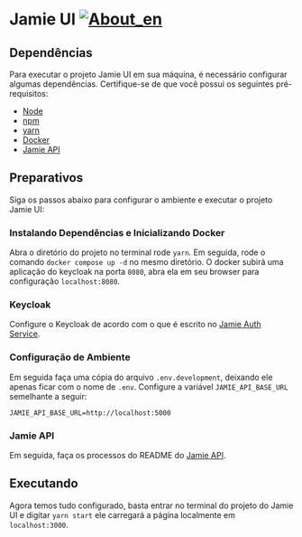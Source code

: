 # Jamie UI [![About_en](https://github.com/yammadev/flag-icons/blob/master/png/US.png?raw=true)](https://github.com/bancodobrasil/jamie-ui/blob/develop/README.md)

## Dependências

Para executar o projeto Jamie UI em sua máquina, é necessário configurar algumas dependências. Certifique-se de que você possui os seguintes pré-requisitos:

- [Node](https://nodejs.org/en)
- [npm](https://www.npmjs.com/)
- [yarn](https://yarnpkg.com/)
- [Docker](https://www.docker.com/)
- [Jamie API](https://github.com/bancodobrasil/jamie-api/)

## Preparativos

Siga os passos abaixo para configurar o ambiente e executar o projeto Jamie UI:

### Instalando Dependências e Inicializando Docker

Abra o diretório do projeto no terminal rode `yarn`. Em seguida, rode o comando `docker compose up -d` no mesmo diretório. O docker subirá uma aplicação do keycloak na porta `8080`, abra ela em seu browser para configuração `localhost:8080`.

### Keycloak

Configure o Keycloak de acordo com o que é escrito no [Jamie Auth Service](https://github.com/bancodobrasil/jamie-auth-service).

### Configuração de Ambiente

Em seguida faça uma cópia do arquivo `.env.development`, deixando ele apenas ficar com o nome de `.env`. Configure a variável `JAMIE_API_BASE_URL` semelhante a seguir:

    JAMIE_API_BASE_URL=http://localhost:5000


### Jamie API

Em seguida, faça os processos do README do [Jamie API](https://github.com/bancodobrasil/jamie-api).


## Executando 

Agora temos tudo configurado, basta entrar no terminal do projeto do Jamie UI e digitar `yarn start` ele carregará a página localmente em `localhost:3000`.


<!--- 
- subir docker compose do jamie ui
`docker compose up -d`

- configurar keycloak

    criar realm `jamie`
    criar client `jamie` (para a UI)
    criar client `jamie-api` (para a api)

    criar realm roles 
        - reader
        - editor
        - manager
        - admin (opcional)

    criar seu usuário 
        definir papel de admin
        definir credencial 

- configurar as variaveis de ambiente do Jamie UI (.env)

        JAMIE_API_BASE_URL=http://localhost:5000

- subir jamie-api
<!-- colocar link do github do jamie api 
`docker compose up -d`
--->